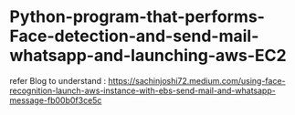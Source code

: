 # Python-program-that-performs-Face-detection-and-send-mail-whatsapp-and-launching-aws-EC2

refer Blog to understand :
https://sachinjoshi72.medium.com/using-face-recognition-launch-aws-instance-with-ebs-send-mail-and-whatsapp-message-fb00b0f3ce5c

